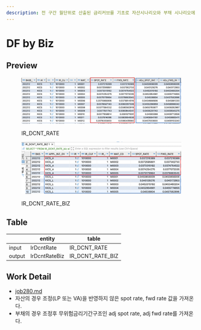 ```yaml
---
description: 전 구간 월단위로 산출된 금리커브를 기초로 자산시나리오와 부채 시나리오에 따라 조정여부가 상이하므로 구분하여 적재.
---
```


# DF by Biz

## Preview

<figure><img src="../../../../.gitbook/assets/image (80).png" alt=""><figcaption><p>IR_DCNT_RATE</p></figcaption></figure>

<figure><img src="../../../../.gitbook/assets/image (64).png" alt=""><figcaption><p>IR_DCNT_RATE_BIZ</p></figcaption></figure>

## Table&#x20;

<table data-view="cards"><thead><tr><th></th><th>entity</th><th>table</th></tr></thead><tbody><tr><td>input</td><td>IrDcntRate</td><td>IR_DCNT_RATE</td></tr><tr><td>output</td><td>IrDcntRateBiz</td><td>IR_DCNT_RATE_BIZ</td></tr></tbody></table>



## Work Detail&#x20;

* [job280.md](../../../../etc/java/src/job280.md "mention")
* 자산의 경우 조정(LP 또는 VA)을 반영하지 않은 spot rate, fwd rate 값을 가져온다.&#x20;
* 부채의 경우 조정후 무위험금리기간구조인 adj spot rate, adj fwd rate를 가져온다.





